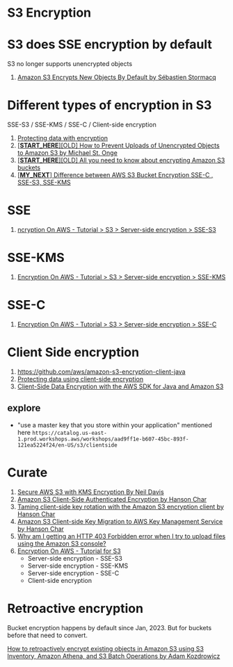 <h1>S3 Encryption</h1>

# S3 does SSE encryption by default

S3 no longer supports unencrypted objects

1. [Amazon S3 Encrypts New Objects By Default by Sébastien Stormacq](https://aws.amazon.com/blogs/aws/amazon-s3-encrypts-new-objects-by-default/)

# Different types of encryption in S3

SSE-S3 / SSE-KMS / SSE-C / Client-side encryption

1. [Protecting data with encryption](https://docs.aws.amazon.com/AmazonS3/latest/userguide/UsingEncryption.html)
2. [[**START_HERE**][OLD] How to Prevent Uploads of Unencrypted Objects to Amazon S3 by Michael St. Onge](https://aws.amazon.com/blogs/security/how-to-prevent-uploads-of-unencrypted-objects-to-amazon-s3/)
3. [[**START_HERE**][OLD] All you need to know about encrypting Amazon S3 buckets](https://blog.jineshkumar.com/all-you-need-to-know-about-encrypting-amazon-s3-buckets)
4. [[**MY_NEXT**] Difference between AWS S3 Bucket Encryption SSE-C , SSE-S3, SSE-KMS](https://awstip.com/5-minutes-to-aws-s3-bucket-encryption-sse-c-sse-s3-sse-kms-e2fb07b05cb3)

# SSE

1. [ncryption On AWS - Tutorial > S3 > Server-side encryption > SSE-S3](https://catalog.us-east-1.prod.workshops.aws/workshops/aad9ff1e-b607-45bc-893f-121ea5224f24/en-US/s3/serverside/sses3)

# SSE-KMS

1. [Encryption On AWS - Tutorial > S3 > Server-side encryption > SSE-KMS](https://catalog.us-east-1.prod.workshops.aws/workshops/aad9ff1e-b607-45bc-893f-121ea5224f24/en-US/s3/serverside/ssekms)

# SSE-C

1. [Encryption On AWS - Tutorial > S3 > Server-side encryption > SSE-C](https://catalog.us-east-1.prod.workshops.aws/workshops/aad9ff1e-b607-45bc-893f-121ea5224f24/en-US/s3/serverside/ssec)

# Client Side encryption

1. https://github.com/aws/amazon-s3-encryption-client-java
2. [Protecting data using client-side encryption](https://github.com/awsdocs/amazon-s3-developer-guide/blob/master/doc_source/UsingClientSideEncryption.md)
2. [Client-Side Data Encryption with the AWS SDK for Java and Amazon S3](https://aws.amazon.com/articles/client-side-data-encryption-with-the-aws-sdk-for-java-and-amazon-s3/)

## explore

- "use a master key that you store within your application" mentioned here `https://catalog.us-east-1.prod.workshops.aws/workshops/aad9ff1e-b607-45bc-893f-121ea5224f24/en-US/s3/clientside`

# Curate

1. [Secure AWS S3 with KMS Encryption By Neil Davis](https://www.youtube.com/watch?v=uqyf66kgB94)
1. [Amazon S3 Client-Side Authenticated Encryption by Hanson Char](https://aws.amazon.com/blogs/developer/amazon-s3-client-side-authenticated-encryption/)
1. [Taming client-side key rotation with the Amazon S3 encryption client by Hanson Char ](https://aws.amazon.com/blogs/developer/taming-client-side-key-rotation-with-the-amazon-s3-encryption-client/)
1. [Amazon S3 Client-side Key Migration to AWS Key Management Service by Hanson Char](https://aws.amazon.com/blogs/developer/amazon-s3-client-side-key-migration-to-aws-key-management-service/)
1. [Why am I getting an HTTP 403 Forbidden error when I try to upload files using the Amazon S3 console?](https://www.youtube.com/watch?v=rn4qLXhMesg)
1. [Encryption On AWS - Tutorial for S3](https://catalog.us-east-1.prod.workshops.aws/workshops/aad9ff1e-b607-45bc-893f-121ea5224f24/en-US/s3)
    - Server-side encryption - SSE-S3
    - Server-side encryption  - SSE-KMS
    - Server-side encryption - SSE-C
    - Client-side encryption

# Retroactive encryption

Bucket encryption happens by default since Jan, 2023. But for buckets before that need to convert.

[How to retroactively encrypt existing objects in Amazon S3 using S3 Inventory, Amazon Athena, and S3 Batch Operations by Adam Kozdrowicz](https://aws.amazon.com/blogs/security/how-to-retroactively-encrypt-existing-objects-in-amazon-s3-using-s3-inventory-amazon-athena-and-s3-batch-operations/)
